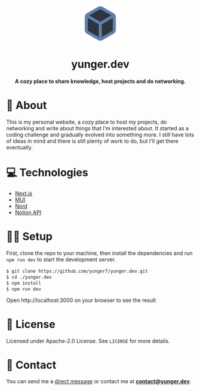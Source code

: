 <!-- Project Logo -->
<p align="center">
  <a href="https://yunger.dev/">
    <img src="/public/logo.png" alt="Logo" width="100" height="100" />
  </a>
  <h1 align="center">yunger.dev</h1>
  <h4 align="center">A cozy place to share knowledge, host projects and do networking.</h4>
</p>

<!-- About -->
# 📝 About
This is my personal website, a cozy place to host my projects, do networking and write about things that I'm interested about. It started as a coding challenge and gradually evolved into something more. I still have lots of ideas in mind and there is still plenty of work to do, but I'll get there eventually.

<!-- Techs -->
# 💻 Technologies
- [Next.js](https://nextjs.org/)
- [MUI](https://mui.com/)
- [Nord](https://www.nordtheme.com/)
- [Notion API](https://developers.notion.com/)

# 👨‍💻 Setup
First, clone the repo to your machine, then install the dependencies and run `npm run dev` to start the development server.
```
$ git clone https://github.com/yunger7/yunger.dev.git
$ cd ./yunger.dev
$ npm install
$ npm run dev
```
Open http://localhost:3000 on your browser to see the result

# 📄 License
Licensed under Apache-2.0 License. See `LICENSE` for more details.

# 💬 Contact
You can send me a [direct message](https://yunger.dev/contact) or contact me at **contact@yunger.dev**.
